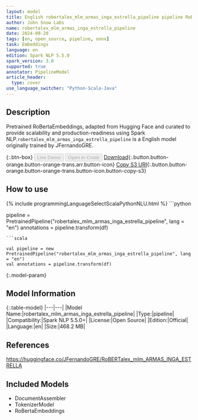 ```yaml
---
layout: model
title: English robertalex_mlm_armas_inga_estrella_pipeline pipeline RoBertaEmbeddings from JFernandoGRE
author: John Snow Labs
name: robertalex_mlm_armas_inga_estrella_pipeline
date: 2024-09-20
tags: [en, open_source, pipeline, onnx]
task: Embeddings
language: en
edition: Spark NLP 5.5.0
spark_version: 3.0
supported: true
annotator: PipelineModel
article_header:
  type: cover
use_language_switcher: "Python-Scala-Java"
---
```


## Description

Pretrained RoBertaEmbeddings, adapted from Hugging Face and curated to provide scalability and production-readiness using Spark NLP.`robertalex_mlm_armas_inga_estrella_pipeline` is a English model originally trained by JFernandoGRE.

{:.btn-box}
<button class="button button-orange" disabled>Live Demo</button>
<button class="button button-orange" disabled>Open in Colab</button>
[Download](https://s3.amazonaws.com/auxdata.johnsnowlabs.com/public/models/robertalex_mlm_armas_inga_estrella_pipeline_en_5.5.0_3.0_1726857614791.zip){:.button.button-orange.button-orange-trans.arr.button-icon}
[Copy S3 URI](s3://auxdata.johnsnowlabs.com/public/models/robertalex_mlm_armas_inga_estrella_pipeline_en_5.5.0_3.0_1726857614791.zip){:.button.button-orange.button-orange-trans.button-icon.button-copy-s3}

## How to use



<div class="tabs-box" markdown="1">
{% include programmingLanguageSelectScalaPythonNLU.html %}
```python

pipeline = PretrainedPipeline("robertalex_mlm_armas_inga_estrella_pipeline", lang = "en")
annotations =  pipeline.transform(df)   

```
```scala

val pipeline = new PretrainedPipeline("robertalex_mlm_armas_inga_estrella_pipeline", lang = "en")
val annotations = pipeline.transform(df)

```
</div>

{:.model-param}
## Model Information

{:.table-model}
|---|---|
|Model Name:|robertalex_mlm_armas_inga_estrella_pipeline|
|Type:|pipeline|
|Compatibility:|Spark NLP 5.5.0+|
|License:|Open Source|
|Edition:|Official|
|Language:|en|
|Size:|468.2 MB|

## References

https://huggingface.co/JFernandoGRE/RoBERTalex_mlm_ARMAS_INGA_ESTRELLA

## Included Models

- DocumentAssembler
- TokenizerModel
- RoBertaEmbeddings